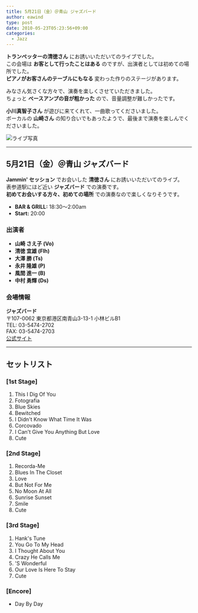 ```yaml
---
title: 5月21日（金）＠青山 ジャズバード
author: eawind
type: post
date: 2010-05-23T05:23:56+09:00
categories:
  - Jazz
---
```

**トランぺッターの清徳さん** にお誘いいただいてのライブでした。  
この会場は **お客として行ったことはある** のですが、出演者としては初めての場所でした。  
**ピアノがお客さんのテーブルにもなる** 変わった作りのステージがあります。

みなさん気さくな方々で、演奏を楽しくさせていただきました。  
ちょっと **ベースアンプの音が粗かった** ので、音量調整が難しかったです。

**小川真智子さん** が遊びに来てくれて、一曲歌ってくださいました。  
ボーカルの **山崎さん** の知り合いでもあったようで、最後まで演奏を楽しんでくださいました。

![ライブ写真](/img/2010/05/IMG_0255.jpg)

---

## 5月21日（金）＠青山 ジャズバード

**Jammin' セッション** でお会いした **清徳さん** にお誘いいただいてのライブ。  
表参道駅にほど近い **ジャズバード** での演奏です。  
**初めてお会いする方々、初めての場所** での演奏なので楽しくなりそうです。

- **BAR & GRILL:** 18:30〜2:00am  
- **Start:** 20:00  

### 出演者
- **山崎 さえ子 (Vo)**  
- **清徳 宜雄 (Flh)**  
- **大澤 勝 (Ts)**  
- **永井 隆雄 (P)**  
- **風間 進一 (B)**  
- **中村 勇輝 (Ds)**  

### 会場情報
**ジャズバード**  
〒107-0062 東京都港区南青山3-13-1 小林ビルB1  
TEL: 03-5474-2702  
FAX: 03-5474-2703  
[公式サイト](http://www2.ttcn.ne.jp/jazzbird/)  

---

## セットリスト

### [1st Stage]
1. This I Dig Of You  
2. Fotografia  
3. Blue Skies  
4. Bewitched  
5. I Didn't Know What Time It Was  
6. Corcovado  
7. I Can't Give You Anything But Love  
8. Cute  

### [2nd Stage]
1. Recorda-Me  
2. Blues In The Closet  
3. Love  
4. But Not For Me  
5. No Moon At All  
6. Sunrise Sunset  
7. Smile  
8. Cute  

### [3rd Stage]
1. Hank's Tune  
2. You Go To My Head  
3. I Thought About You  
4. Crazy He Calls Me  
5. 'S Wonderful  
6. Our Love Is Here To Stay  
7. Cute  

### [Encore]
- Day By Day  
